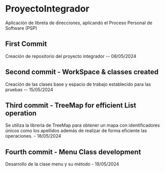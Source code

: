 # ProyectoIntegrador
Aplicación de libreta de direcciones, aplicando el Proceso Personal de Software (PSP)

## First Commit
Creación de repositorio del proyecto integrador -- 08/05/2024

## Second commit - WorkSpace & classes created
Creación de las clases base y espacio de trabajo establecido para las pruebas -- 15/05/2024

## Third commit - TreeMap for efficient List operation
Se utiliza la librería de TreeMap para obtener un mapa con identificadores únicos
como los apellidos además de realizar de forma eficiente las operaciones. - 18/05/2024

## Fourth commit - Menu Class development
Desarrollo de la clase menu y su método - 19/05/2024